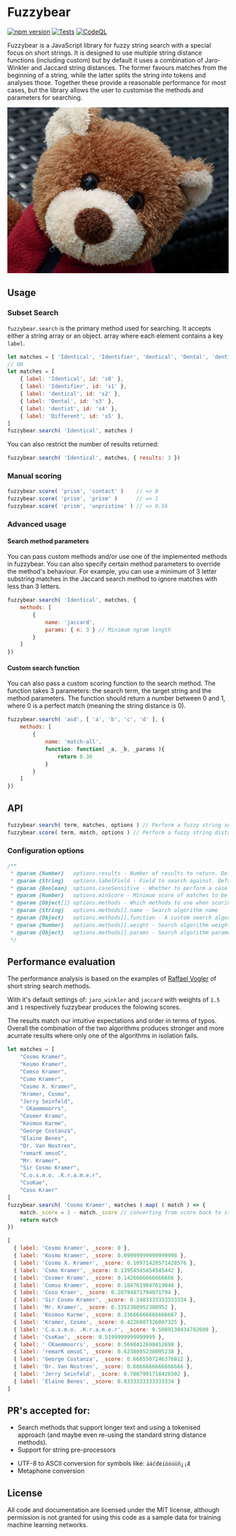 Fuzzybear
=========
[![npm version](https://badge.fury.io/js/fuzzybear.svg)](https://badge.fury.io/js/fuzzybear)
[![Tests](https://github.com/clustermarket/fuzzybear/actions/workflows/tests.yml/badge.svg)](https://github.com/clustermarket/fuzzybear/actions/workflows/tests.yml)
[![CodeQL](https://github.com/clustermarket/fuzzybear/actions/workflows/codeql-analysis.yml/badge.svg)](https://github.com/clustermarket/fuzzybear/actions/workflows/codeql-analysis.yml)

Fuzzybear is a JavaScript library for fuzzy string search with a special focus on short strings. It is designed to use
multiple string distance functions (including custom) but by default it uses a combination of Jaro-Winkler and Jaccard
string distances. The former favours matches from the beginning of a string, while the latter splits the string into
tokens and analyses those. Together these provide a reasonable performance for  most cases, but the library allows the
user to customise the methods and parameters for searching.

![Fuzzy bear](https://raw.githubusercontent.com/clustermarket/fuzzybear/main/fuzzybear.jpg "Cute Fuzzy Bear")

Usage
-----

### Subset Search

`fuzzybear.search` is the primary method used for searching. It accepts either a string array or an object. array where
each element contains a key `label`.

```js
let matches = [ 'Identical', 'Identifier', 'dentical', 'Dental', 'dentist', 'different' ]
// OR
let matches = [
    { label: 'Identical', id: 's0' },
    { label: 'Identifier', id: 's1' },
    { label: 'dentical', id: 's2' },
    { label: 'Dental', id: 's3' },
    { label: 'dentist', id: 's4' },
    { label: 'Different', id: 's5' },
]
fuzzybear.search( 'Identical', matches )
```

You can also restrict the number of results returned:

```js
fuzzybear.search( 'Identical', matches, { results: 3 })
```

### Manual scoring
```js
fuzzybear.score( 'prism', 'contact' )    // => 0
fuzzybear.score( 'prism', 'prism' )      // => 1
fuzzybear.score( 'prism', 'unpristine' ) // => 0.56
```

### Advanced usage

#### Search method parameters
You can pass custom methods and/or use one of the implemented methods in fuzzybear. You can also specify certain method
parameters to override the method's behaviour. For example, you can use a minimum of 3 letter substring matches in the
Jaccard search method to ignore matches with less than 3 letters.

```js
fuzzybear.search( 'Identical', matches, {
    methods: [
        {
            name: 'jaccard',
            params: { n: 3 } // Minimum ngram length
        }
    ]
})
```

#### Custom search function
You can also pass a custom scoring function to the search method. The function takes 3 parameters: the search term, the 
target string and the method parameters. The function should return a number between 0 and 1, where 0 is a perfect match
(meaning the string distance is 0).

```js
fuzzybear.search( 'asd', [ 'a', 'b', 'c', 'd' ], {
    methods: [
        {
            name: 'match-all',
            function: function( _a, _b, _params ){
                return 0.36
            }
        }
    ]
})
```

## API

```js
fuzzybear.search( term, matches, options ) // Perform a fuzzy string search across a list of elements.
fuzzybear.score( term, match, options ) // Perform a fuzzy string distance of two strings.
```

### Configuration options

```js
/**
 * @param {Number}   options.results - Number of results to return. Defaults to 0 - all elements distanced
 * @param {String}   options.labelField - Field to search against. Defaults to "label"
 * @param {Boolean}  options.caseSensitive - Whether to perform a case sensitive match. Defaults to false
 * @param {Number}   options.minScore - Minimum score of matches to be included in the results
 * @param {Object[]} options.methods - Which methods to use when scoring matches
 * @param {String}   options.methods[].name - Search algorithm name
 * @param {Object}   options.methods[].function - A custom search algorithm function. The function takes
 * @param {Number}   options.methods[].weight - Search algorithm weight in scoring
 * @param {Object}   options.methods[].params - Search algorithm parameters
 */
```

## Performance evaluation

The performance analysis is based on the examples of [Raffael Vogler](https://www.joyofdata.de/blog/comparison-of-string-distance-algorithms/) of short string search methods.

With it's default settings of: `jaro_winkler` and `jaccard` with weights of `1.5` and `1` respectively fuzzybear produces the folowing scores.

The results match our intuitive expectations and order in terms of typos. Overall the combination of the two algorithms produces stronger and more acurrate results where only one of the algorithms in isolation fails.

```js
let matches = [
    "Cosmo Kramer",
    "Kosmo Kramer",
    "Comso Kramer",
    "Csmo Kramer",
    "Cosmo X. Kramer",
    "Kramer, Cosmo",
    "Jerry Seinfeld",
    " CKaemmoorrs",
    "Cosmer Kramo",
    "Kosmoo Karme",
    "George Costanza",
    "Elaine Benes",
    "Dr. Van Nostren",
    "remarK omsoC",
    "Mr. Kramer",
    "Sir Cosmo Kramer",
    "C.o.s.m.o. .K.r.a.m.e.r",
    "CsoKae",
    "Coso Kraer"
]
fuzzybear.search( 'Cosmo Kramer', matches ).map( ( match ) => {
    match._score = 1 - match._score // converting from score back to string distance
    return match
})
```

```js
[
  { label: 'Cosmo Kramer', _score: 0 },
  { label: 'Kosmo Kramer', _score: 0.09999999999999998 },
  { label: 'Cosmo X. Kramer', _score: 0.10971428571428576 },
  { label: 'Csmo Kramer', _score: 0.13954545454545442 },
  { label: 'Cosmer Kramo', _score: 0.1426666666666666 },
  { label: 'Comso Kramer', _score: 0.1847619047619048 },
  { label: 'Coso Kraer', _score: 0.20794871794871794 },
  { label: 'Sir Cosmo Kramer', _score: 0.2483333333333334 },
  { label: 'Mr. Kramer', _score: 0.3352380952380952 },
  { label: 'Kosmoo Karme', _score: 0.33666666666666667 },
  { label: 'Kramer, Cosmo', _score: 0.4226007326007325 },
  { label: 'C.o.s.m.o. .K.r.a.m.e.r', _score: 0.5089130434782609 },
  { label: 'CsoKae', _score: 0.5199999999999999 },
  { label: ' CKaemmoorrs', _score: 0.5698412698412698 },
  { label: 'remarK omsoC', _score: 0.6238095238095238 },
  { label: 'George Costanza', _score: 0.6685507246376812 },
  { label: 'Dr. Van Nostren', _score: 0.6866666666666666 },
  { label: 'Jerry Seinfeld', _score: 0.7087991718426502 },
  { label: 'Elaine Benes', _score: 0.8333333333333334 }
]
```

## PR's accepted for:

* Search methods that support longer text and using a tokenised approach (and maybe even re-using the standard string distance methods).
* Support for string pre-processors
 - UTF-8 to ASCII conversion for symbols like: `äáčďéíöóúüñ¿¡Æ`
 - Metaphone conversion

License
-------

All code and documentation are licensed under the MIT license, although permission is not granted for using this code
as a sample data for training machine learning networks.
